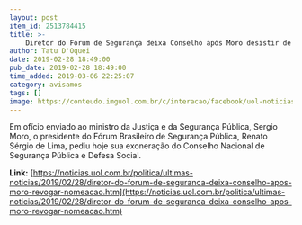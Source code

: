 ```yaml
---
layout: post
item_id: 2513784415
title: >-
    Diretor do Fórum de Segurança deixa Conselho após Moro desistir de ativista
author: Tatu D'Oquei
date: 2019-02-28 18:49:00
pub_date: 2019-02-28 18:49:00
time_added: 2019-03-06 22:25:07
category: avisamos
tags: []
image: https://conteudo.imguol.com.br/c/interacao/facebook/uol-noticias-600px.jpg
---
```


Em ofício enviado ao ministro da Justiça e da Segurança Pública, Sergio Moro, o presidente do Fórum Brasileiro de Segurança Pública, Renato Sérgio de Lima, pediu hoje sua exoneração do Conselho Nacional de Segurança Pública e Defesa Social.

**Link:** [https://noticias.uol.com.br/politica/ultimas-noticias/2019/02/28/diretor-do-forum-de-seguranca-deixa-conselho-apos-moro-revogar-nomeacao.htm](https://noticias.uol.com.br/politica/ultimas-noticias/2019/02/28/diretor-do-forum-de-seguranca-deixa-conselho-apos-moro-revogar-nomeacao.htm)

